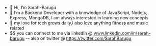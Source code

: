 - 👋 Hi, I’m Sarah-Barugu
- 🌱 I’m a Backend Developer with a knowledge of JavaScript, Nodejs, Express, MongoDB, I am always interested in learning new concepts
- 👀 my love for tech grows daily,I also love anything fitness and music related
- $$ you can connect to me via linkedIn @ www.linkedin.com/in/sarah-barugu
-- also on twitter @ https://twitter.com/SarahBarugu
<!---
Sarah-Barugu/Sarah-Barugu is a ✨ special ✨ repository because its `README.md` (this file) appears on your GitHub profile.
You can click the Preview link to take a look at your changes.
--->
